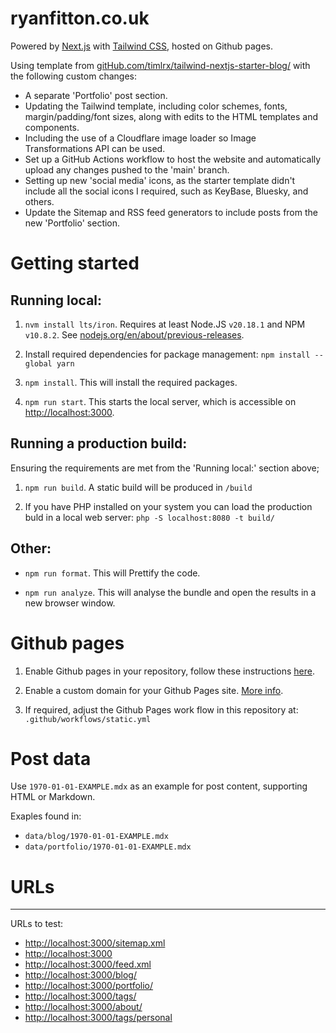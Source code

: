 # ryanfitton.co.uk

Powered by [Next.js](https://nextjs.org/) with [Tailwind CSS](https://tailwindcss.com/), hosted on Github pages. 

Using template from [gitHub.com/timlrx/tailwind-nextjs-starter-blog/](https://gitHub.com/timlrx/tailwind-nextjs-starter-blog/) with the following custom changes:

* A separate 'Portfolio' post section.
* Updating the Tailwind template, including color schemes, fonts, margin/padding/font sizes, along with edits to the HTML templates and components.
* Including the use of a Cloudflare image loader so Image Transformations API can be used.
* Set up a GitHub Actions workflow to host the website and automatically upload any changes pushed to the 'main' branch.
* Setting up new 'social media' icons, as the starter template didn't include all the social icons I required, such as KeyBase, Bluesky, and others.
* Update the Sitemap and RSS feed generators to include posts from the new 'Portfolio' section.

# Getting started

## Running local:

1. `nvm install lts/iron`. Requires at least Node.JS `v20.18.1` and NPM `v10.8.2`. See [nodejs.org/en/about/previous-releases](https://nodejs.org/en/about/previous-releases).

2. Install required dependencies for package management: `npm install --global yarn`

3. `npm install`. This will install the required packages.

4. `npm run start`. This starts the local server, which is accessible on [http://localhost:3000](http://localhost:3000).


## Running a production build:

Ensuring the requirements are met from the 'Running local:' section above;

1. `npm run build`. A static build will be produced in `/build`

2. If you have PHP installed on your system you can load the production buld in a local web server: `php -S localhost:8080 -t build/`

## Other:

* `npm run format`. This will Prettify the code.

* `npm run analyze`. This will analyse the bundle and open the results in a new browser window.

# Github pages

1. Enable Github pages in your repository, follow these instructions [here](https://docs.github.com/en/pages/getting-started-with-github-pages/creating-a-github-pages-site).

2. Enable a custom domain for your Github Pages site. [More info](https://docs.github.com/en/pages/configuring-a-custom-domain-for-your-github-pages-site).

3. If required, adjust the Github Pages work flow in this repository at: `.github/workflows/static.yml`

# Post data

Use `1970-01-01-EXAMPLE.mdx` as an example for post content, supporting HTML or Markdown.

Exaples found in:

* `data/blog/1970-01-01-EXAMPLE.mdx`
* `data/portfolio/1970-01-01-EXAMPLE.mdx`

# URLs
---

URLs to test:

* [http://localhost:3000/sitemap.xml](http://localhost:3000/sitemap.xml)
* [http://localhost:3000](http://localhost:3000)
* [http://localhost:3000/feed.xml](http://localhost:3000/feed.xml)
* [http://localhost:3000/blog/](http://localhost:3000/blog/)
* [http://localhost:3000/portfolio/](http://localhost:3000/portfolio/)
* [http://localhost:3000/tags/](http://localhost:3000/tags/)
* [http://localhost:3000/about/](http://localhost:3000/about/)
* [http://localhost:3000/tags/personal](http://localhost:3000/tags/personal/)